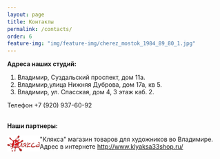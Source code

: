 ```yaml
---
layout: page
title: Контакты
permalink: /contacts/
order: 6
feature-img: "img/feature-img/cherez_mostok_1984_89_80_1.jpg"
---
```

<strong>Адреса наших студий:</strong>

1.   Владимир, Суздальский проспект, дом 11а.
2.   Владимир,улица Нижняя Дуброва, дом 17а, кв 5.
3.   Владимир, ул. Спасская, дом 4, 3 этаж каб. 2.
<p>Телефон +7 (920) 937-60-92</p>

<script type="text/javascript" charset="utf-8" src="https://api-maps.yandex.ru/services/constructor/1.0/js/?sid=VpsWRI1okkddDE7pzwpYwy9XI-ZdKCoT&width=653&height=463&lang=ru_RU&sourceType=constructor"></script>

<br/>
<strong>Наши партнеры:</strong>

<dl><dt><a href="http://www.klyaksa33shop.ru/"><img src="/img/klyaksa.png" 
  align="left"  max-widdth="100" width="15%" height="15%" alt="Клякса"> </a>
</dt>
<dd> "Клякса" магазин товаров для художников во Владимире. Адрес в интернете <a href="http://www.klyaksa33shop.ru/">http://www.klyaksa33shop.ru/</a> </dd>
</dl>